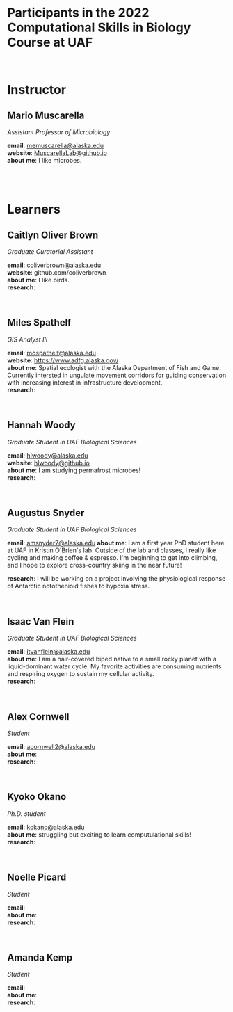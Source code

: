 # Participants in the 2022 Computational Skills in Biology Course at UAF

<br>

# Instructor  
  
## Mario Muscarella 
*Assistant Professor of Microbiology* 

**email**: memuscarella@alaska.edu  
**website**: MuscarellaLab@github.io  
**about me**: I like microbes. 

<br><br>
  
# Learners

## Caitlyn Oliver Brown
*Graduate Curatorial Assistant*  

**email**: coliverbrown@alaska.edu  
**website**: github.com/coliverbrown  
**about me**: I like birds.  
**research**: 

<br>

## Miles Spathelf
*GIS Analyst III*

**email**: mospathelf@alaska.edu  
**website**: https://www.adfg.alaska.gov/  
**about me**: Spatial ecologist with the Alaska Department of Fish and Game. Currently intersted in ungulate movement corridors for guiding 
conservation with increasing interest in infrastructure development.   
**research**: 
  
<br>

## Hannah Woody
*Graduate Student in UAF Biological Sciences*

**email**: hlwoody@alaska.edu  
**website**: hlwoody@github.io  
**about me**: I am studying permafrost microbes!   
**research**: 

<br>

## Augustus Snyder 
*Graduate Student in UAF Biological Sciences*

**email**: amsnyder7@alaska.edu
**about me**: I am a first year PhD student here at UAF in Kristin O'Brien's lab. 
Outside of the lab and classes, I really like cycling and making 
coffee & espresso. I'm beginning to get into climbing, and I hope to 
explore cross-country skiing in the near future! 

**research**: I will be working on a project involving the 
physiological response of Antarctic notothenioid fishes to hypoxia stress.

  
<br>
  
## Isaac Van Flein
*Graduate Student in UAF Biological Sciences*

**email**: itvanflein@alaska.edu  
**about me**: I am a hair-covered biped native to a small rocky planet with a liquid-dominant water cycle. My favorite activities are consuming nutrients and respiring oxygen to sustain my cellular activity.   
**research**: 
  
  <br>

## Alex Cornwell
*Student*

**email**: acornwell2@alaska.edu  
**about me**:    
**research**: 


<br>


## Kyoko Okano 
*Ph.D. student*

**email**: kokano@alaska.edu  
**about me**: struggling but exciting to learn computulational skills!   
**research**: 


<br>

## Noelle Picard 
*Student*

**email**:    
**about me**:     
**research**: 

<br>

## Amanda Kemp 
*Student*

**email**:    
**about me**:     
**research**: 
